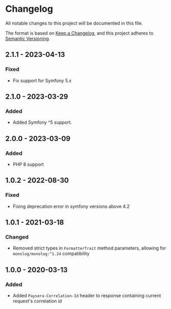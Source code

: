 # Changelog
All notable changes to this project will be documented in this file.

The format is based on [Keep a Changelog](https://keepachangelog.com/en/1.0.0/),
and this project adheres to [Semantic Versioning](https://semver.org/spec/v2.0.0.html).

## 2.1.1 - 2023-04-13
### Fixed
- Fix support for Symfony 5.x

## 2.1.0 - 2023-03-29
### Added
- Added Symfony ^5 support.

## 2.0.0 - 2023-03-09
### Added
- PHP 8 support

## 1.0.2 - 2022-08-30
### Fixed
- Fixing deprecation error in symfony versions above 4.2

## 1.0.1 - 2021-03-18
### Changed
- Removed strict types in `FormatterTrait` method parameters, allowing for `monolog/monolog:^1.24` compatibility

## 1.0.0 - 2020-03-13
### Added
- Added `Paysera-Correlation-Id` header to response containing current request's correlation id
